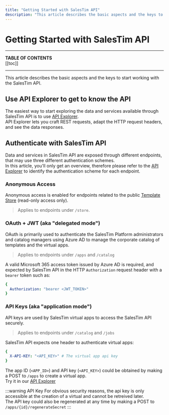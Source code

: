 ```yaml
---
title: "Getting Started with SalesTim API"
description: "This article describes the basic aspects and the keys to start working with the SalesTim API."
---
```


# Getting Started with SalesTim API
<Classification label="public" />

---

**TABLE OF CONTENTS**  
[[toc]]

---

This article describes the basic aspects and the keys to start working with the SalesTim API.

## Use API Explorer to get to know the API
The easiest way to start exploring the data and services available through SalesTim API is to use [API Explorer](/api/explorer).  
API Explorer lets you craft REST requests, adapt the HTTP request headers, and see the data responses.


## Authenticate with SalesTim API
Data and services in SalesTim API are exposed through different endpoints, that may use three different authentication schemes.  
In this article, you'll only get an overview, therefore please refer to the [API Explorer](/api/explorer) to identify the authentication scheme for each endpoint.

### Anonymous Access
Anonymous access is enabled for endpoints related to the public [Template Store](https://store.salestim.com) (read-only access only). 
> Applies to endpoints under `/store`.

### OAuth + JWT (aka "delegated mode")
OAuth is primarily used to authenticate the SalesTim Platform administrators and catalog managers using Azure AD to manage the corporate catalog of templates and the virtual apps.
> Applies to endpoints under `/apps` and `/catalog`

A valid Microsoft 365 access token issued by Azure AD is required, and expected by SalesTim API in the HTTP `Authorization` request header with a `bearer` token such as:
```yaml
{
  Authorization: "bearer <JWT_TOKEN>"
}
```

### API Keys (aka "application mode")
API keys are used by SalesTim virtual apps to access the SalesTim API securely.
> Applies to endpoints under `/catalog` and `/jobs`

SalesTim API expects one header to authenticate virtual apps:
```yaml
{
  X-API-KEY: "<API_KEY>" # The virtual app api key
}
```

The app ID (`<APP_ID>`) and API key (`<API_KEY>`) could be obtained by making a POST to `/apps` to create a virtual app.  
Try it in our [API Explorer](/api/explorer.html#/Apps/CreateApp)

:::warning API Key
For obvious security reasons, the api key is only accessible at the creation of a virtual and cannot be retreived later.  
The API key could also be regenerated at any time by making a POST to `/apps/{id}/regenerateSecret`
:::

